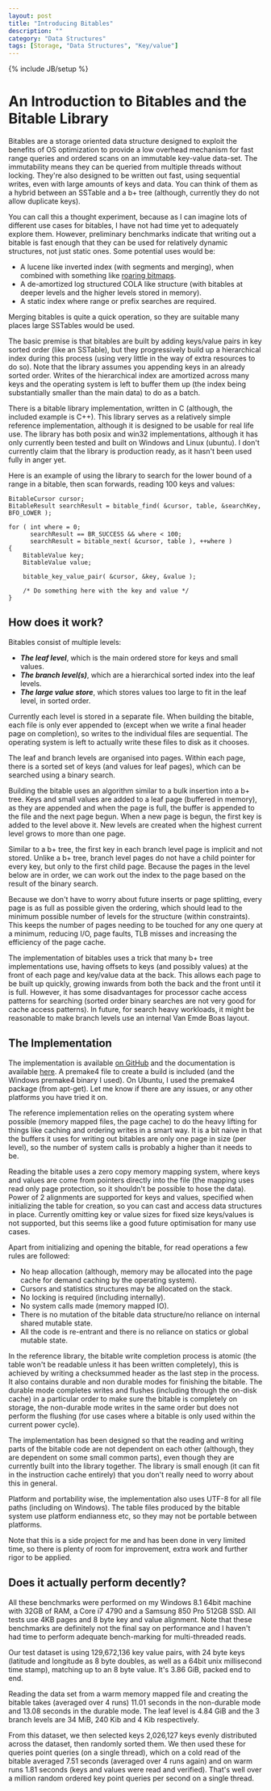 ```yaml
---
layout: post
title: "Introducing Bitables"
description: ""
category: "Data Structures"
tags: [Storage, "Data Structures", "Key/value"]
---
```

{% include JB/setup %}
# An Introduction to Bitables and the Bitable Library #

Bitables are a storage oriented data structure designed to exploit the benefits of OS optimization to provide a low overhead mechanism for fast range queries and ordered scans on an immutable key-value data-set. The immutability means they can be queried from multiple threads without locking. They're also designed to be written out fast, using sequential writes, even with large amounts of keys and data. You can think of them as a hybrid between an SSTable and a b+ tree (although, currently they do not allow duplicate keys). 

You can call this a thought experiment, because as I can imagine lots of different use cases for bitables, I have not had time yet to adequately explore them. However, preliminary benchmarks indicate that writing out a bitable is fast enough that they can be used for relatively dynamic structures, not just static ones. Some potential uses would be:

 - A lucene like inverted index (with segments and merging), when combined with something like [roaring bitmaps](http://roaringbitmap.org/).
 - A de-amortized log structured COLA like structure (with bitables at deeper levels and the higher levels stored in memory).
 - A static index where range or prefix searches are required.

Merging bitables is quite a quick operation, so they are suitable many places large SSTables would be used.

The basic premise is that bitables are built by adding keys/value pairs in key sorted order (like an SSTable), but they progressively build up a hierarchical index during this process (using very little in the way of extra resources to do so). Note that the library assumes you appending keys in an already sorted order. Writes of the hierarchical index are amortized across many keys and the operating system is left to buffer them up (the index being substantially smaller than the main data) to do as a batch. 

There is a bitable library implementation, written in C (although, the included example is C++). This library serves as a relatively simple reference implementation, although it is designed to be usable for real life use. The library has both posix and win32 implementations, although it has only currently been tested and built on Windows and Linux (ubuntu). I don't currently claim that the library is production ready, as it hasn't been used fully in anger yet.

Here is an example of using the library to search for the lower bound of a range in a bitable, then scan forwards, reading 100 keys and values:

    BitableCursor cursor;
    BitableResult searchResult = bitable_find( &cursor, table, &searchKey, BFO_LOWER );
    
    for ( int where = 0; 
          searchResult == BR_SUCCESS && where < 100; 
          searchResult = bitable_next( &cursor, table ), ++where )  
    {
		BitableValue key;
		BitableValue value;

		bitable_key_value_pair( &cursor, &key, &value );

		/* Do something here with the key and value */   
    }

## How does it work? ##
Bitables consist of multiple levels:

 - ***The leaf level***, which is the main ordered store for keys and small values.
 - ***The branch level(s)***, which are a hierarchical sorted index into the leaf levels.
 - ***The large value store***, which stores values too large to fit in the leaf level, in sorted order.

Currently each level is stored in a separate file. When building the bitable, each file is only ever appended to (except when we write a final header page on completion), so writes to the individual files are sequential. The operating system is left to actually write these files to disk as it chooses.

The leaf and branch levels are organised into pages. Within each page, there is a sorted set of keys (and values for leaf pages), which can be searched using a binary search. 

Building the bitable uses an algorithm similar to a bulk insertion into a b+ tree. Keys and small values are added to a leaf page (buffered in memory), as they are appended and when the page is full, the buffer is appended to the file and the next page begun. When a new page is begun, the first key is added to the level above it. New levels are created when the highest current level grows to more than one page. 

Similar to a b+ tree, the first key in each branch level page is implicit and not stored. Unlike a b+ tree, branch level pages do not have a child pointer for every key, but only to the first child page. Because the pages in the level below are in order, we can work out the index to the page based on the result of the binary search. 

Because we don't have to worry about future inserts or page splitting, every page is as full as possible given the ordering, which should lead to the minimum possible number of levels for the structure (within constraints). This keeps the number of pages needing to be touched for any one query at a minimum, reducing I/O, page faults, TLB misses and increasing the efficiency of the page cache. 

The implementation of bitables uses a trick that many b+ tree implementations use, having offsets to keys (and possibly values) at the front of each page and key/value data at the back. This allows each page to be built up quickly, growing inwards from both the back and the front until it is full. However, it has some disadvantages for processor cache access patterns for searching (sorted order binary searches are not very good for cache access patterns). In future, for search heavy workloads, it might be reasonable to make branch levels use an internal Van Emde Boas layout. 

## The Implementation ##

The implementation is available [on GitHub](https://github.com/ConorStokes/bitable) and the documentation is available [here](/bitabledocs). A premake4 file to create a build is included (and the Windows premake4 binary I used). On Ubuntu, I used the premake4 package (from apt-get). Let me know if there are any issues, or any other platforms you have tried it on.

The reference implementation relies on the operating system where possible (memory mapped files, the page cache) to do the heavy lifting for things like caching and ordering writes in a smart way. It is a bit naive in that the buffers it uses for writing out bitables are only one page in size (per level), so the number of system calls is probably a higher than it needs to be. 

Reading the bitable uses a zero copy memory mapping system, where keys and values are come from pointers directly into the file (the mapping uses read only page protection, so it shouldn't be possible to hose the data). Power of 2 alignments are supported for keys and values, specified when initializing the table for creation, so you can cast and access data structures in place. Currently omitting key or value sizes for fixed size keys/values is not supported, but this seems like a good future optimisation for many use cases. 

Apart from initializing and opening the bitable, for read operations a few rules are followed:

 - No heap allocation (although, memory may be allocated into the page cache for demand caching by the operating system).
 - Cursors and statistics structures may be allocated on the stack.
 - No locking is required (including internally).
 - No system calls made (memory mapped IO).
 - There is no mutation of the bitable data structure/no reliance on internal shared mutable state.
 - All the code is re-entrant and there is no reliance on statics or global mutable state.

In the reference library, the bitable write completion process is atomic (the table won't be readable unless it has been written completely), this is achieved by writing a checksummed header as the last step in the process. It also contains durable and non durable modes for finishing the bitable.  The durable mode completes writes and flushes (including through the on-disk cache) in a particular order to make sure the bitable is completely on storage, the non-durable mode writes in the same order but does not perform the flushing (for use cases where a bitable is only used within the current power cycle).

The implementation has been designed so that the reading and writing parts of the bitable code are not dependent on each other (although, they are dependent on some small common parts), even though they are currently built into the library together. The library is small enough (it can fit in the instruction cache entirely) that you don't really need to worry about this in general.

Platform and portability wise, the implementation also uses UTF-8 for all file paths (including on Windows). The table files produced by the bitable system use platform endianness etc, so they may not be portable between platforms.

Note that this is a side project for me and has been done in very limited time, so there is plenty of room for improvement, extra work and further rigor to be applied. 

## Does it actually perform decently? ##

All these benchmarks were performed on my Windows 8.1 64bit machine with 32GB of RAM, a Core i7 4790 and a Samsung 850 Pro 512GB SSD. All tests use 4KB pages and 8 byte key and value alignment. Note that these benchmarks are definitely not the final say on performance and I haven't had time to perform adequate bench-marking for multi-threaded reads.

Our test dataset is using 129,672,136 key value pairs, with 24 byte keys (latitude and longitude as 8 byte doubles, as well as a 64bit unix millisecond time stamp), matching up to an 8 byte value. It's 3.86 GiB, packed end to end.

Reading the data set from a warm memory mapped file and creating the bitable takes (averaged over 4 runs) 11.01 seconds in the non-durable mode and 13.08 seconds in the durable mode. The leaf level is 4.84 GiB and the 3 branch levels are 34 MiB, 240 Kib and 4 Kib respectively. 

From this dataset, we then selected keys 2,026,127 keys evenly distributed across the dataset, then randomly sorted them. We then used these for queries point queries (on a single thread), which on a cold read of the bitable averaged 7.51 seconds (averaged over 4 runs again) and on warm runs 1.81 seconds (keys and values were read and verified). That's well over a million random ordered key point queries per second on a single thread. 